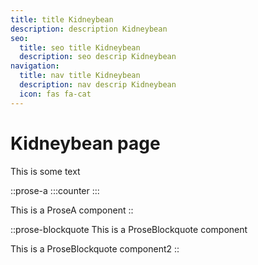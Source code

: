 ```yaml
---
title: title Kidneybean
description: description Kidneybean
seo:
  title: seo title Kidneybean
  description: seo descrip Kidneybean
navigation:
  title: nav title Kidneybean
  description: nav descrip Kidneybean
  icon: fas fa-cat
---
```


# Kidneybean page

This is some text

::prose-a
  :::counter
  :::

This is a ProseA component
::

::prose-blockquote
This is a ProseBlockquote component

This is a ProseBlockquote component2
::
